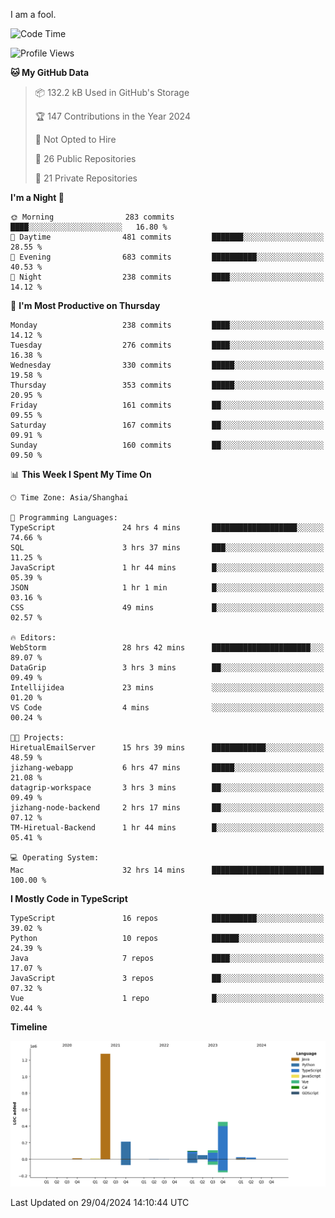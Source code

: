 I am a fool.

<!--START_SECTION:waka-->
![Code Time](http://img.shields.io/badge/Code%20Time-1%2C396%20hrs%205%20mins-blue)

![Profile Views](http://img.shields.io/badge/Profile%20Views-0-blue)

**🐱 My GitHub Data** 

> 📦 132.2 kB Used in GitHub's Storage 
 > 
> 🏆 147 Contributions in the Year 2024
 > 
> 🚫 Not Opted to Hire
 > 
> 📜 26 Public Repositories 
 > 
> 🔑 21 Private Repositories 
 > 
**I'm a Night 🦉** 

```text
🌞 Morning                283 commits         ████░░░░░░░░░░░░░░░░░░░░░   16.80 % 
🌆 Daytime                481 commits         ███████░░░░░░░░░░░░░░░░░░   28.55 % 
🌃 Evening                683 commits         ██████████░░░░░░░░░░░░░░░   40.53 % 
🌙 Night                  238 commits         ████░░░░░░░░░░░░░░░░░░░░░   14.12 % 
```
📅 **I'm Most Productive on Thursday** 

```text
Monday                   238 commits         ████░░░░░░░░░░░░░░░░░░░░░   14.12 % 
Tuesday                  276 commits         ████░░░░░░░░░░░░░░░░░░░░░   16.38 % 
Wednesday                330 commits         █████░░░░░░░░░░░░░░░░░░░░   19.58 % 
Thursday                 353 commits         █████░░░░░░░░░░░░░░░░░░░░   20.95 % 
Friday                   161 commits         ██░░░░░░░░░░░░░░░░░░░░░░░   09.55 % 
Saturday                 167 commits         ██░░░░░░░░░░░░░░░░░░░░░░░   09.91 % 
Sunday                   160 commits         ██░░░░░░░░░░░░░░░░░░░░░░░   09.50 % 
```


📊 **This Week I Spent My Time On** 

```text
🕑︎ Time Zone: Asia/Shanghai

💬 Programming Languages: 
TypeScript               24 hrs 4 mins       ███████████████████░░░░░░   74.66 % 
SQL                      3 hrs 37 mins       ███░░░░░░░░░░░░░░░░░░░░░░   11.25 % 
JavaScript               1 hr 44 mins        █░░░░░░░░░░░░░░░░░░░░░░░░   05.39 % 
JSON                     1 hr 1 min          █░░░░░░░░░░░░░░░░░░░░░░░░   03.16 % 
CSS                      49 mins             █░░░░░░░░░░░░░░░░░░░░░░░░   02.57 % 

🔥 Editors: 
WebStorm                 28 hrs 42 mins      ██████████████████████░░░   89.07 % 
DataGrip                 3 hrs 3 mins        ██░░░░░░░░░░░░░░░░░░░░░░░   09.49 % 
Intellijidea             23 mins             ░░░░░░░░░░░░░░░░░░░░░░░░░   01.20 % 
VS Code                  4 mins              ░░░░░░░░░░░░░░░░░░░░░░░░░   00.24 % 

🐱‍💻 Projects: 
HiretualEmailServer      15 hrs 39 mins      ████████████░░░░░░░░░░░░░   48.59 % 
jizhang-webapp           6 hrs 47 mins       █████░░░░░░░░░░░░░░░░░░░░   21.08 % 
datagrip-workspace       3 hrs 3 mins        ██░░░░░░░░░░░░░░░░░░░░░░░   09.49 % 
jizhang-node-backend     2 hrs 17 mins       ██░░░░░░░░░░░░░░░░░░░░░░░   07.12 % 
TM-Hiretual-Backend      1 hr 44 mins        █░░░░░░░░░░░░░░░░░░░░░░░░   05.41 % 

💻 Operating System: 
Mac                      32 hrs 14 mins      █████████████████████████   100.00 % 
```

**I Mostly Code in TypeScript** 

```text
TypeScript               16 repos            ██████████░░░░░░░░░░░░░░░   39.02 % 
Python                   10 repos            ██████░░░░░░░░░░░░░░░░░░░   24.39 % 
Java                     7 repos             ████░░░░░░░░░░░░░░░░░░░░░   17.07 % 
JavaScript               3 repos             ██░░░░░░░░░░░░░░░░░░░░░░░   07.32 % 
Vue                      1 repo              █░░░░░░░░░░░░░░░░░░░░░░░░   02.44 % 
```



**Timeline**

![Lines of Code chart](https://raw.githubusercontent.com/VeejaLiu/VeejaLiu/master/assets/bar_graph.png)


 Last Updated on 29/04/2024 14:10:44 UTC
<!--END_SECTION:waka-->
